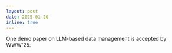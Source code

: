 ```yaml
---
layout: post
date: 2025-01-20
inline: true
---
```


One demo paper on LLM-based data management is accepted by WWW'25.
